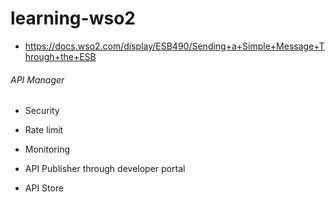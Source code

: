 # learning-wso2

* https://docs.wso2.com/display/ESB490/Sending+a+Simple+Message+Through+the+ESB

###### API Manager

* Security
* Rate limit
* Monitoring


* API Publisher through developer portal
* API Store

